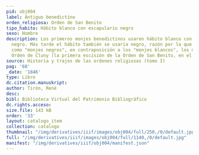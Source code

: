 ```yaml
---
pid: obj004
label: Antiguo benedictino
orden_religiosa: Orden de San Benito
tipo_habito: Hábito blanco con escapulario negro
sexo: Hombre
description: Los primeros monjes benedictinos usaron hábito blanco con escapulario
  negro. Más tarde el hábito también se usaría negro, razón por la que se les conoce
  como "monjes negros", en contraposición a los "monjes blancos", los monjes de la
  Orden de Cluny (la primera escisión de la Orden de San Benito, en el 910)
source: Historia y trajes de las ordenes religiosas (tomo I)
pag: '68'
_date: '1846'
type: Libro
dc.citation.manuskript:
author: Tirón, René
desc:
bibl: Biblioteca Virtual del Patrimonio Bibliográfico
dc.rights.acceso:
size.file: 143 kB
order: '33'
layout: catalogo_item
collection: catalogo
thumbnail: "/img/derivatives/iiif/images/obj004/full/250,/0/default.jpg"
full: "/img/derivatives/iiif/images/obj004/full/1140,/0/default.jpg"
manifest: "/img/derivatives/iiif/obj004/manifest.json"
---
```

